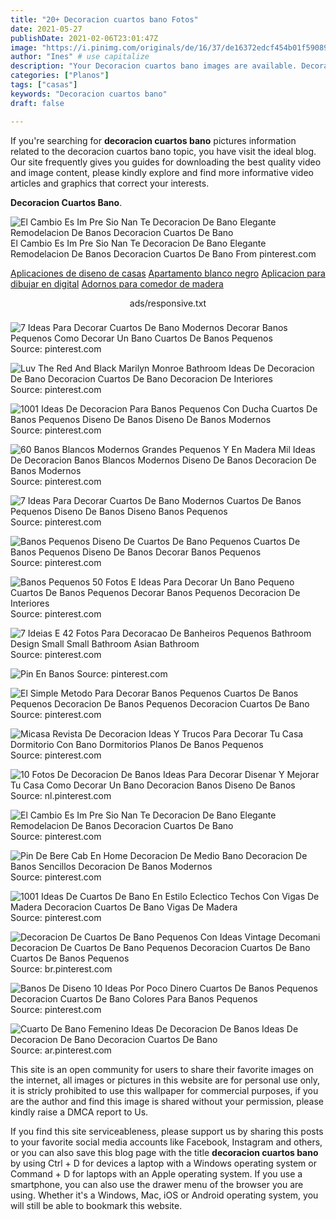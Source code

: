 ```yaml
---
title: "20+ Decoracion cuartos bano Fotos"
date: 2021-05-27
publishDate: 2021-02-06T23:01:47Z
image: "https://i.pinimg.com/originals/de/16/37/de16372edcf454b01f59089707e9c856.jpg"
author: "Ines" # use capitalize
description: "Your Decoracion cuartos bano images are available. Decoracion cuartos bano are a topic that is being searched for and liked by netizens now. You can Get the Decoracion cuartos bano files here. Download all free photos."
categories: ["Planos"]
tags: ["casas"]
keywords: "Decoracion cuartos bano"
draft: false

---
```


If you're searching for **decoracion cuartos bano** pictures information related to the decoracion cuartos bano topic, you have visit the ideal  blog.  Our site frequently  gives you  guides  for downloading  the best  quality video and image  content, please kindly explore and find more informative video articles and graphics  that correct your interests.

**Decoracion Cuartos Bano**. 

![El Cambio Es Im Pre Sio Nan Te Decoracion De Bano Elegante Remodelacion De Banos Decoracion Cuartos De Bano](https://i.pinimg.com/originals/d7/b9/0c/d7b90c0e07cb16f674de0db7315c0b4c.jpg "El Cambio Es Im Pre Sio Nan Te Decoracion De Bano Elegante Remodelacion De Banos Decoracion Cuartos De Bano")
El Cambio Es Im Pre Sio Nan Te Decoracion De Bano Elegante Remodelacion De Banos Decoracion Cuartos De Bano From pinterest.com

[Aplicaciones de diseno de casas](/aplicaciones-de-diseno-de-casas/)
[Apartamento blanco negro](/apartamento-blanco-negro/)
[Aplicacion para dibujar en digital](/aplicacion-para-dibujar-en-digital/)
[Adornos para comedor de madera](/adornos-para-comedor-de-madera/)
<center><noscript><span>ads/responsive.txt</span></noscript></center>


### 

 


![7 Ideas Para Decorar Cuartos De Bano Modernos Decorar Banos Pequenos Como Decorar Un Bano Cuartos De Banos Pequenos](https://i.pinimg.com/originals/52/e0/b7/52e0b76f63bb1a4430f208174acc80d8.jpg "7 Ideas Para Decorar Cuartos De Bano Modernos Decorar Banos Pequenos Como Decorar Un Bano Cuartos De Banos Pequenos")
Source: pinterest.com

 

![Luv The Red And Black Marilyn Monroe Bathroom Ideas De Decoracion De Bano Decoracion Cuartos De Bano Decoracion De Interiores](https://i.pinimg.com/originals/05/a3/71/05a371632d2afd6f413cef3d66705b94.jpg "Luv The Red And Black Marilyn Monroe Bathroom Ideas De Decoracion De Bano Decoracion Cuartos De Bano Decoracion De Interiores")
Source: pinterest.com

 

![1001 Ideas De Decoracion Para Banos Pequenos Con Ducha Cuartos De Banos Pequenos Diseno De Banos Diseno De Banos Modernos](https://i.pinimg.com/474x/65/14/3f/65143f83e63bac15283acf4390fc14c9.jpg "1001 Ideas De Decoracion Para Banos Pequenos Con Ducha Cuartos De Banos Pequenos Diseno De Banos Diseno De Banos Modernos")
Source: pinterest.com

 

![60 Banos Blancos Modernos Grandes Pequenos Y En Madera Mil Ideas De Decoracion Banos Blancos Modernos Diseno De Banos Decoracion De Banos Modernos](https://i.pinimg.com/originals/c3/28/35/c32835b6b6f20eb22671eb77115be13e.jpg "60 Banos Blancos Modernos Grandes Pequenos Y En Madera Mil Ideas De Decoracion Banos Blancos Modernos Diseno De Banos Decoracion De Banos Modernos")
Source: pinterest.com

 

![7 Ideas Para Decorar Cuartos De Bano Modernos Cuartos De Banos Pequenos Diseno De Banos Diseno Banos Pequenos](https://i.pinimg.com/originals/03/1d/6f/031d6f7e32994cb4202e67722cd3eeb0.jpg "7 Ideas Para Decorar Cuartos De Bano Modernos Cuartos De Banos Pequenos Diseno De Banos Diseno Banos Pequenos")
Source: pinterest.com

 

![Banos Pequenos Diseno De Cuartos De Bano Pequenos Cuartos De Banos Pequenos Diseno De Banos Decorar Banos Pequenos](https://i.pinimg.com/originals/48/18/b2/4818b25933cfd3f820a62b6e5dd4ccf2.jpg "Banos Pequenos Diseno De Cuartos De Bano Pequenos Cuartos De Banos Pequenos Diseno De Banos Decorar Banos Pequenos")
Source: pinterest.com

 

![Banos Pequenos 50 Fotos E Ideas Para Decorar Un Bano Pequeno Cuartos De Banos Pequenos Decorar Banos Pequenos Decoracion De Interiores](https://i.pinimg.com/originals/b2/4d/d8/b24dd8fafd3eb18412b1ccb70576108f.jpg "Banos Pequenos 50 Fotos E Ideas Para Decorar Un Bano Pequeno Cuartos De Banos Pequenos Decorar Banos Pequenos Decoracion De Interiores")
Source: pinterest.com

 

![7 Ideias E 42 Fotos Para Decoracao De Banheiros Pequenos Bathroom Design Small Small Bathroom Asian Bathroom](https://i.pinimg.com/originals/3a/a0/9c/3aa09c4f65b20d5ef66a600215a7c591.jpg "7 Ideias E 42 Fotos Para Decoracao De Banheiros Pequenos Bathroom Design Small Small Bathroom Asian Bathroom")
Source: pinterest.com

 

![Pin En Banos](https://i.pinimg.com/originals/0c/5c/5e/0c5c5e67dc80da14754e1c0927887a41.png "Pin En Banos")
Source: pinterest.com

 

![El Simple Metodo Para Decorar Banos Pequenos Cuartos De Banos Pequenos Decoracion De Banos Pequenos Decoracion Cuartos De Bano](https://i.pinimg.com/originals/29/8e/60/298e60df96c998af51ec2ebc937289a2.jpg "El Simple Metodo Para Decorar Banos Pequenos Cuartos De Banos Pequenos Decoracion De Banos Pequenos Decoracion Cuartos De Bano")
Source: pinterest.com

 

![Micasa Revista De Decoracion Ideas Y Trucos Para Decorar Tu Casa Dormitorio Con Bano Dormitorios Planos De Banos Pequenos](https://i.pinimg.com/originals/03/ea/3d/03ea3de796405b0aa2bf1fe00a775f6e.jpg "Micasa Revista De Decoracion Ideas Y Trucos Para Decorar Tu Casa Dormitorio Con Bano Dormitorios Planos De Banos Pequenos")
Source: pinterest.com

 

![10 Fotos De Decoracion De Banos Ideas Para Decorar Disenar Y Mejorar Tu Casa Como Decorar Un Bano Decoracion Banos Diseno De Banos](https://i.pinimg.com/originals/f8/32/aa/f832aaf676cf17d077ebb7f406fc0b84.jpg "10 Fotos De Decoracion De Banos Ideas Para Decorar Disenar Y Mejorar Tu Casa Como Decorar Un Bano Decoracion Banos Diseno De Banos")
Source: nl.pinterest.com

 

![El Cambio Es Im Pre Sio Nan Te Decoracion De Bano Elegante Remodelacion De Banos Decoracion Cuartos De Bano](https://i.pinimg.com/originals/d7/b9/0c/d7b90c0e07cb16f674de0db7315c0b4c.jpg "El Cambio Es Im Pre Sio Nan Te Decoracion De Bano Elegante Remodelacion De Banos Decoracion Cuartos De Bano")
Source: pinterest.com

 

![Pin De Bere Cab En Home Decoracion De Medio Bano Decoracion De Banos Sencillos Decoracion De Banos Modernos](https://i.pinimg.com/originals/97/f8/4d/97f84dd40b13f88563aa4d5ce183a21f.jpg "Pin De Bere Cab En Home Decoracion De Medio Bano Decoracion De Banos Sencillos Decoracion De Banos Modernos")
Source: pinterest.com

 

![1001 Ideas De Cuartos De Bano En Estilo Eclectico Techos Con Vigas De Madera Decoracion Cuartos De Bano Vigas De Madera](https://i.pinimg.com/736x/d9/dc/40/d9dc409b5c205ca3924361dfa5a01e42.jpg "1001 Ideas De Cuartos De Bano En Estilo Eclectico Techos Con Vigas De Madera Decoracion Cuartos De Bano Vigas De Madera")
Source: pinterest.com

 

![Decoracion De Cuartos De Bano Pequenos Con Ideas Vintage Decomani Decoracion De Cuartos De Bano Pequenos Decoracion Cuartos De Bano Cuartos De Banos Pequenos](https://i.pinimg.com/originals/9b/62/62/9b6262e0bb49051ba28f1a6aaff8843a.jpg "Decoracion De Cuartos De Bano Pequenos Con Ideas Vintage Decomani Decoracion De Cuartos De Bano Pequenos Decoracion Cuartos De Bano Cuartos De Banos Pequenos")
Source: br.pinterest.com

 

![Banos De Diseno 10 Ideas Por Poco Dinero Cuartos De Banos Pequenos Decoracion Cuartos De Bano Colores Para Banos Pequenos](https://i.pinimg.com/736x/11/e6/71/11e6716812c5d8242c0a410146afea84.jpg "Banos De Diseno 10 Ideas Por Poco Dinero Cuartos De Banos Pequenos Decoracion Cuartos De Bano Colores Para Banos Pequenos")
Source: pinterest.com

 

![Cuarto De Bano Femenino Ideas De Decoracion De Banos Ideas De Decoracion De Bano Decoracion Cuartos De Bano](https://i.pinimg.com/originals/de/16/37/de16372edcf454b01f59089707e9c856.jpg "Cuarto De Bano Femenino Ideas De Decoracion De Banos Ideas De Decoracion De Bano Decoracion Cuartos De Bano")
Source: ar.pinterest.com

 

This site is an open community for users to share their favorite images on the internet, all images or pictures in this website are for personal use only, it is stricly prohibited to use this wallpaper for commercial purposes, if you are the author and find this image is shared without your permission, please kindly raise a DMCA report to Us.

If you find this site serviceableness, please support us by sharing this posts to your favorite social media accounts like Facebook, Instagram and others, or you can also save this blog page with the title **decoracion cuartos bano** by using Ctrl + D for devices a laptop with a Windows operating system or Command + D for laptops with an Apple operating system. If you use a smartphone, you can also use the drawer menu of the browser you are using. Whether it's a Windows, Mac, iOS or Android operating system, you will still be able to bookmark this website.
